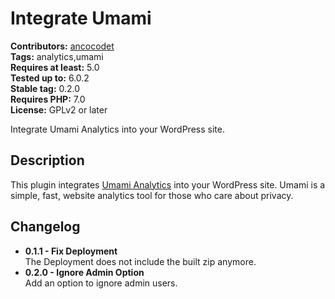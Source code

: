 # Integrate Umami #
**Contributors:** [ancocodet](https://github.com/Ancocodet) <br>
**Tags:** analytics,umami <br>
**Requires at least:** 5.0 <br>
**Tested up to:** 6.0.2 <br>
**Stable tag:** 0.2.0 <br>
**Requires PHP:** 7.0 <br>
**License:** GPLv2 or later <br>

Integrate Umami Analytics into your WordPress site.

## Description ##

This plugin integrates [Umami Analytics](https://umami.is/) into your WordPress site. 
Umami is a simple, fast, website analytics tool for those who care about privacy.

## Changelog ##

- **0.1.1 - Fix Deployment** <br> The Deployment does not include the built zip anymore.
- **0.2.0 - Ignore Admin Option** <br> Add an option to ignore admin users.